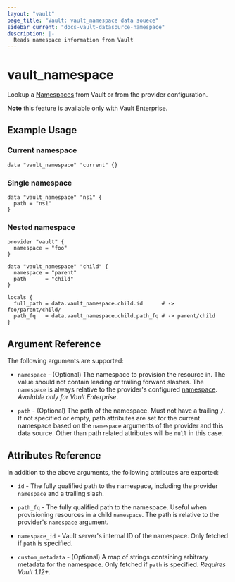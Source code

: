 ```yaml
---
layout: "vault"
page_title: "Vault: vault_namespace data souece"
sidebar_current: "docs-vault-datasource-namespace"
description: |-
  Reads namespace information from Vault
---
```


# vault\_namespace

Lookup a [Namespaces](https://www.vaultproject.io/docs/enterprise/namespaces/index.html) from Vault or from the provider configuration.

**Note** this feature is available only with Vault Enterprise.

## Example Usage

### Current namespace

```hcl
data "vault_namespace" "current" {}
```

### Single namespace

```hcl
data "vault_namespace" "ns1" {
  path = "ns1"
}
```

### Nested namespace

```hcl
provider "vault" {
  namespace = "foo"
}

data "vault_namespace" "child" {
  namespace = "parent"
  path      = "child"
}

locals {
  full_path = data.vault_namespace.child.id      # -> foo/parent/child/
  path_fq   = data.vault_namespace.child.path_fq # -> parent/child
}
```

## Argument Reference

The following arguments are supported:

* `namespace` - (Optional) The namespace to provision the resource in.
  The value should not contain leading or trailing forward slashes.
  The `namespace` is always relative to the provider's configured [namespace](/docs/providers/vault#namespace).
   *Available only for Vault Enterprise*.

* `path` - (Optional) The path of the namespace. Must not have a trailing `/`.
  If not specified or empty, path attributes are set for the current namespace based on the `namespace` arguments of the provider and this data source. Other than path related attributes will be `null` in this case.

## Attributes Reference

In addition to the above arguments, the following attributes are exported:

* `id` - The fully qualified path to the namespace, including the provider `namespace` and a trailing slash.

* `path_fq` - The fully qualified path to the namespace. Useful when provisioning resources in a child `namespace`.
  The path is relative to the provider's `namespace` argument.

* `namespace_id` - Vault server's internal ID of the namespace.
  Only fetched if `path` is specified.

* `custom_metadata` - (Optional) A map of strings containing arbitrary metadata for the namespace.
  Only fetched if `path` is specified.
  *Requires Vault 1.12+.*

